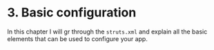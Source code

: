 # 3. Basic configuration

In this chapter I will gr through the `struts.xml` and explain all the basic elements that can be used to configure your app.